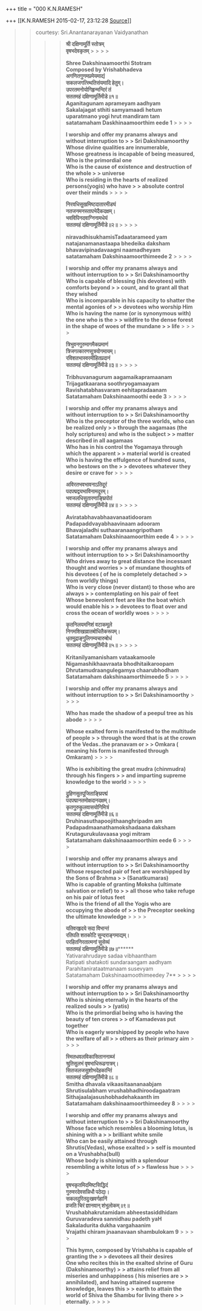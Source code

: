 +++
title = "000 K.N.RAMESH"

+++
[[K.N.RAMESH	2015-02-17, 23:12:28 [Source](https://groups.google.com/g/samskrita/c/TRC8rag1cI0)]]



> 
> > 
> > courtesy: Sri.Anantanarayanan Vaidyanathan  
> > > 
> > > > 
> > > > **श्री दक्षिणामूर्ति स्तोत्रम्  
> > वृषभदेवकृतम्** > > > > 
> > > > 
> > > > **Shree Dakshinaamoorthi Stotram  
> > Composed by Vrishabhadeva  
> > अगणितगुणमप्रमेयमाद्यं  
> > सकलजगत्स्थितिसंयमादि हेतुम्।  
> > उपरतमनोयोगिहृन्मन्दिरं तं  
> > सततमहं दक्षिणामूर्तिमीडे॥१॥  
> > Aganitagunam aprameyam aadhyam  
> > Sakalajagat sthiti samyamaadi hetum  
> > uparatmano yogi hrut mandiram tam  
> > satatamaham Daskhinaamoorthim eede 1** > > > > 
> > > > 
> > > > **I worship and offer my pranams always and without interruption to > > Sri Dakshinamoorthy  
> > Whose divine qualities are innumerable,  
> > Whose greatness is incapable of being measured,  
> > Who is the primordial one  
> > Who is the cause of existence and destruction of the whole > > universe  
> > Who is residing in the hearts of realized persons(yogis) who have > > absolute control over their minds** > > > > 
> > > > 
> > > > **निरवधिसुखमिष्टदातारमीड्यं  
> > नतजनमनस्तापभेदैकदक्षम्।  
> > भवविपिनदवाग्निनामधेयं  
> > सततमहं दक्षिणामूर्तिमीडे॥२॥** > > > > 
> > > > 
> > > > **niravadhisukhamisTadaatarameed yam  
> > natajanamanastaapa bhedeika daksham  
> > bhavavipinadavaagni naamadheyam  
> > satatamaham Dakshinaamoorthimeede 2** > > > > 
> > > > 
> > > > **I worship and offer my pranams always and without interruption to > > Sri Dakshinamoorthy  
> > Who is capable of blessing (his devotees) with comforts beyond > > count, and to grant all that they wished  
> > Who is incomparable in his capacity to shatter the mental agonies of > > devotees who worship Him  
> > Who is having the name (or is synonymous with) the one who is the > > wildfire to the dense forest in the shape of woes of the mundane > > life** > > > > 
> > > > 
> > > > **त्रिभुवनगुरुमागमैकप्रमाणं  
> > त्रिजगत्कारणसूत्रयोगमायम्।  
> > रविशतभास्वरमीहितप्रदानं  
> > सततमहं दक्षिणामूर्तिमीडे॥३॥** > > > > 
> > > > 
> > > > **Tribhuvanagurum aagamaikapramaanam  
> > Trijagatkaarana soothryogamaayam  
> > Ravishatabhasvaram eehitapradaanam  
> > Satatamaham Dakshinaamoothi eede 3** > > > > 
> > > > 
> > > > **I worship and offer my pranams always and without interruption to > > Sri Dakshinamoorthy  
> > Who is the preceptor of the three worlds, who can be realized only > > through the aagamaas (the holy scriptures) and who is the subject > > matter described in all aagamaas  
> > Who has in his control the Yogamaya through which the apparent > > material world is created  
> > Who is having the effulgence of hundred suns, who bestows on the > > devotees whatever they desire or crave for** > > > > 
> > > > 
> > > > **अविरतभवभावनाऽतिदूरं  
> > पदपद्मद्वयभाविनामदूरम्।  
> > भवजलधिसुतारणाङ्घ्रिपोतं  
> > सततमहं दक्षिणामूर्तिमीडे॥४॥** > > > > 
> > > > 
> > > > **Aviratabhavabhaavanaatidooram  
> > Padapaddvayabhaavinaam adooram  
> > Bhavajaladhi suthaaranaangripotham  
> > Satatamaham Dakshinaamoorthim eede 4** > > > > 
> > > > 
> > > > **I worship and offer my pranams always and without interruption to > > Sri Dakshinamoorthy  
> > Who drives away to great distance the incessant thought and worries > > of mundane thoughts of his devotees ( of he is completely detached > > from worldly things)  
> > Who is very close (never distant) to those who are always > > contemplating on his pair of feet  
> > Whose benevolent feet are like the boat which would enable his > > devotees to float over and cross the ocean of worldly woes** > > > > 
> > > > 
> > > > **कृतनिलयमनिशं वटाकमूले  
> > निगमशिखाव्रातबोधितैकरूपम्।  
> > धृतमुद्राङ्गुलिगम्यचारुबोधं  
> > सततमहं दक्षिणामूर्तिमीडे॥५॥** > > > > 
> > > > 
> > > > **Kritanilyamanisham vataakamoole  
> > Nigamashikhaavraata bhodhitaikaroopam  
> > Dhrutamudraangulegamya chaarubhodham  
> > Satatamaham dakshinaamorthimeede 5** > > > > 
> > > > 
> > > > **I worship and offer my pranams always and without interruption to > > Sri Dakshinamoorthy** > > > > 
> > > > 
> > > > **Who has made the shadow of a peepul tree as his abode** > > > > 
> > > > 
> > > > **Whose exalted form is manifested to the multitude of people > > through the word that is at the crown of the Vedas..the pranavam or > > Omkara ( meaning his form is manifested through Omkaram)** > > > > 
> > > > 
> > > > **Who is exhibiting the great mudra (chinmudra) through his fingers > > and imparting supreme knowledge to the world** > > > > 
> > > > 
> > > > **द्रुहिणसुतपूजिताङ्घ्रिपद्मं  
> > पदपद्मानतमोक्षदानदक्षम्।  
> > कृतगुरुकुलवासयोगिमित्रं  
> > सततमहं दक्षिणामूर्तिमीडे॥६॥  
> > Druhinasuthapoojithaanghripadm am  
> > Padapadmaanathamokshadaana daksham  
> > Krutagurukulavaasa yogi mitram  
> > Satatamaham dakshinaaamoorthim eede 6** > > > > 
> > > > 
> > > > **I worship and offer my pranams always and without interruption to > > Sri Dakshinamoorthy  
> > Whose respected pair of feet are worshipped by the Sons of Brahma > > (Sanatkumaras)  
> > Who is capable of granting Moksha (ultimate salvation or relief) to > > all those who take refuge on his pair of lotus feet  
> > Who is the friend of all the Yogis who are occupying the abode of > > the Preceptor seeking the ultimate knowledge** > > > > 
> > > > 
> > > > **यतिवरहृदये सदा विभान्तं  
> > रतिपति शतकोटि सुन्दराङ्गमाद्यम्।  
> > परहितनिरतात्मनां सुसेव्यं  
> > सततमहं दक्षिणामूर्तिमीडे॥७॥********  
> > Yativarahrudaye sadaa vibhaantham  
> > Ratipati shatakoti sundaraangam aadhyam  
> > Parahitanirataatmanaam susevyam  
> > Satatamaham Dakshinaamoothimeedey 7** > > > > 
> > > > 
> > > > **I worship and offer my pranams always and without interruption to > > Sri Dakshinamoorthy  
> > Who is shining eternally in the hearts of the realized souls > > (yatis)  
> > Who is the primordial being who is having the beauty of ten crores > > of Kamadevas put together  
> > Who is eagerly worshipped by people who have the welfare of all > > others as their primary aim** > > > > 
> > > > 
> > > > **स्मितधवलविकासिताननाब्जं  
> > श्रुतिसुलभं वृषभाधिरूढगात्रम्।  
> > सितजलजसुशोभदेहकान्तिं  
> > सततमहं दक्षिणामूर्तिमीडे॥८॥  
> > Smitha dhavala vikaasitaananaabjam  
> > Shrutisulabham vrushabhadhiroodagaatram  
> > Sithajaalajasushobhadehakaanth im  
> > Satatamaham dakshinaamoorthimeedey 8** > > > > 
> > > > 
> > > > **I worship and offer my pranams always and without interruption to > > Sri Dakshinamoorthy  
> > Whose face which resembles a blooming lotus, is shining with a > > brilliant white smile  
> > Who can be easily attained through Shrutis(Vedas), whose exalted > > self is mounted on a Vrushabha(bull)  
> > Whose body is shining with a splendour resembling a white lotus of > > flawless hue** > > > > 
> > > > 
> > > > **वृषभकृतमिदमिष्टसिद्धिदं  
> > गुरुवरदेवसन्निधौ पठेद्यः।  
> > सकलदुरितदुःखवर्गहानिं  
> > व्रजति चिरं ज्ञानवान् शंभुलोकम्॥९॥  
> > Vrushabhakrutamidam abheestasiddhidam  
> > Guruvaradeva sannidhau padeth yaH  
> > Sakaladurita dukha vargahaanim  
> > Vrajathi chiram jnaanavaan shambulokam 9** > > > > 
> > > > 
> > > > **This hymn, composed by Vrishabha is capable of granting the > > devotees all their desires  
> > One who recites this in the exalted shrine of Guru (Dakshinamoorthy) > > attains relief from all miseries and unhappiness ( his miseries are > > annihilated), and having attained supreme knowledge, leaves this > > earth to attain the world of Shiva the Shambu for living there > > eternally.** > > > > 
> > > > 
> > 
> >   
>   
> > 

  

